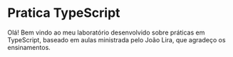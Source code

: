 # Pratica TypeScript		

Olá! Bem vindo ao meu laboratório desenvolvido sobre práticas em TypeScript, baseado em aulas ministrada pelo João Lira, que agradeço os ensinamentos.
